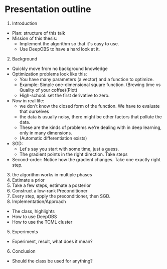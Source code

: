 # Presentation outline

1. Introduction
  * Plan: structure of this talk
  * Mission of this thesis:
    - Implement the algorithm so that it's easy to use.
    - Use DeepOBS to have a hard look at it.
2. Background
  * Quickly move from no background knowledge
  * Optimization problems look like this:
    - You have many parameters (a vector) and a function to optimize.
    - Example: Simple one-dimensional square function. (Brewing time vs Quality of your coffee)(Plot)
    - High-school: set the first derivative to zero.
  * Now in real life:
    - we don't know the closed form of the function. We have to evaluate that ourselves
    - the data is usually noisy, there might be other factors that pollute the data.
    - These are the kinds of problems we're dealing with in deep learning, only in many dimensions.
    - (Automatic differentiation exists)
  * SGD:
    - Let's say you start with some time, just a guess.
    - The gradient points in the right direction. Take steps
  * Second-order: Notice how the gradient changes. Take one exactly right step.
3. the algorithm works in multiple phases
  1. Estimate a prior
  2. Take a few steps, estimate a posterior
  3. Construct a low-rank Preconditioner
  4. Every step, apply the preconditioner, then SGD.
4. Implementation/Approach
  * The class, highlights
  * How to use DeepOBS
  * How to use the TCML cluster
5. Experiments
  * Experiment, result, what does it mean?
6. Conclusion
  * Should the class be used for anything?
